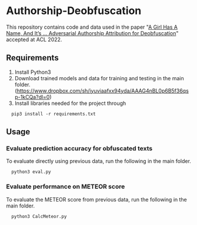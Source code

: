 # Authorship-Deobfuscation
This repository contains code and data used in the paper "[A Girl Has A Name, And It’s ... Adversarial Authorship Attribution for Deobfuscation][paper-link]" accepted at ACL 2022.

## Requirements
1. Install Python3
2. Download trained models and data for training and testing in the main folder. (https://www.dropbox.com/sh/iyuviaafxx94yda/AAAG4nBL0p6B5f36qsp-1kCQa?dl=0)
3. Install libraries needed for the project through
```
  pip3 install -r requirements.txt
```

## Usage

### Evaluate prediction accuracy for obfuscated texts
To evaluate directly using previous data, run the following in the main folder.
```
  python3 eval.py
```

### Evaluate performance on METEOR score
To evaluate the METEOR score from previous data, run the following in the main folder.
```
  python3 CalcMeteor.py
```


[paper-link]:https://aclanthology.org/2022.acl-long.509/ 
